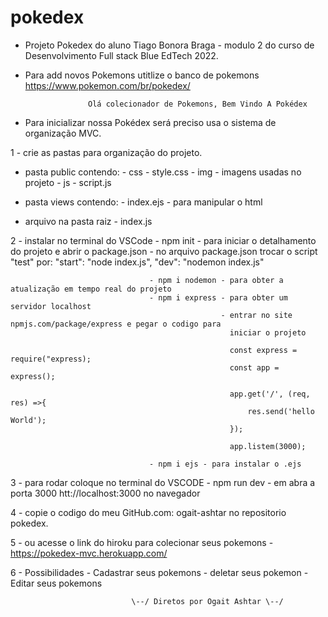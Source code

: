 # pokedex

 - Projeto Pokedex do aluno Tiago Bonora Braga -  modulo 2 do curso de Desenvolvimento Full stack Blue EdTech 2022.

 - Para add novos Pokemons utitlize o banco de pokemons https://www.pokemon.com/br/pokedex/

                     Olá colecionador de Pokemons, Bem Vindo A Pokédex

- Para inicializar nossa Pokédex será preciso usa o sistema de organização MVC.

1 - crie as pastas para organização do projeto.

  - pasta public contendo: - css - style.css
                           - img - imagens usadas no projeto
                           - js  - script.js

  - pasta views contendo:  - index.ejs - para manipular o html
  - arquivo na pasta raiz  - index.js

2 - instalar no terminal do VSCode - npm init - para iniciar o detalhamento do projeto e abrir o package.json
                                              - no arquivo package.json trocar o script "test" por:
                                                "start": "node index.js",
                                                "dev": "nodemon index.js"

                                   - npm i nodemon - para obter a atualização em tempo real do projeto
                                   - npm i express - para obter um servidor localhost
                                                   - entrar no site npmjs.com/package/express e pegar o codigo para 
                                                     iniciar o projeto

                                                     const express = require("express);
                                                     const app = express();

                                                     app.get('/', (req, res) =>{
                                                         res.send('hello World');
                                                     });

                                                     app.listem(3000);

                                   - npm i ejs - para instalar o .ejs

3 - para rodar coloque no terminal do VSCODE - npm run dev
                                             - em abra a porta 3000 htt://localhost:3000 no navegador

4 - copie o codigo do meu  GitHub.com: ogait-ashtar no repositorio pokedex.

5 - ou acesse o link do hiroku para colecionar seus pokemons - https://pokedex-mvc.herokuapp.com/

6 - Possibilidades - Cadastrar seus pokemons
                   - deletar seus pokemon
                   - Editar seus pokemons

                               \--/ Diretos por Ogait Ashtar \--/
             



